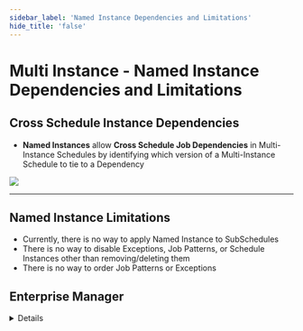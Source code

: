 ```yaml
---
sidebar_label: 'Named Instance Dependencies and Limitations'
hide_title: 'false'
---
```


<head>
  <meta name="robots" content="noindex, nofollow" />
</head>

# Multi Instance - Named Instance Dependencies and Limitations

## Cross Schedule Instance Dependencies

* **Named Instances** allow **Cross Schedule Job Dependencies** in Multi-Instance Schedules by identifying which version of a Multi-Instance Schedule to tie to a Dependency

![](../static/imgadvanced/Named_Instance_Job_Dependency.png)

---

## Named Instance Limitations

* Currently, there is no way to apply Named Instance to SubSchedules
* There is no way to disable Exceptions, Job Patterns, or Schedule Instances other than removing/deleting them
* There is no way to order Job Patterns or Exceptions

## Enterprise Manager

<details>

#### Cross Schedule Instance Dependencies

* **Named Instances** allow **Cross Schedule Job Dependencies** in Multi-Instance Schedules by identifying which version of a Multi-Instance Schedule to tie to a Dependency

![](../static/imgadvanced/CrossScheduleDependency.png)

---

#### Named Instance Limitations

* Currently, there is no way to apply Named Instance to SubSchedules
* There is no way to disable Exceptions, Job Patterns, or Schedule Instances other than removing/deleting them
* There is no way to order Job Patterns or Exceptions

</details>